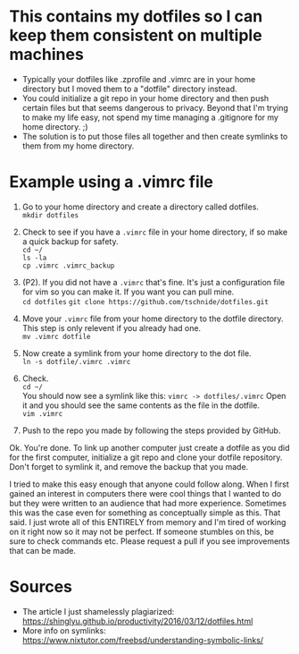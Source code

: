 # This contains my dotfiles so I can keep them consistent on multiple machines
* Typically your dotfiles like .zprofile and .vimrc are in your home directory
  but I moved them to a "dotfile" directory instead.
* You could initialize a git repo in your home directory and then push certain
  files but that seems dangerous to privacy. Beyond that I'm trying to
make my life easy, not spend my time managing a .gitignore for my home
directory. ;)
* The solution is to put those files all together and then create symlinks to them from my home directory.

# Example using a .vimrc file
1. Go to your home directory and create a directory called dotfiles.  
  `mkdir dotfiles`

2. Check to see if you have a `.vimrc` file in your home directory, if
  so make a quick backup for safety.  
  `cd ~/`  
  `ls -la`  
  `cp .vimrc .vimrc_backup`  

2. (P2). If you did not have a `.vimrc` that's fine. It's just
  a configuration file for vim so you can make it. If you want you can pull
mine.  
  `cd dotfiles`
  `git clone https://github.com/tschnide/dotfiles.git`  

3. Move your `.vimrc` file from your home directory to the dotfile
  directory. This step is only relevent if you already had one.  
  `mv .vimrc dotfile`  

4. Now create a symlink from your home directory to the dot file.  
  `ln -s dotfile/.vimrc .vimrc`  

5. Check.  
  `cd ~/`  
You should now see a symlink like this: 
  `vimrc -> dotfiles/.vimrc` 
Open it and  you should see the same contents as the file
in the dotfile.  
  `vim .vimrc`  
  
6. Push to the repo you made by following the steps provided by GitHub.  

Ok. You're done. To link up another computer just create a dotfile as you did for the first computer, initialize a git repo and clone your dotfile repository. Don't forget to symlink it, and remove the backup that you made.


I tried to make this easy enough that anyone could follow along. When I first
gained an interest in computers there were cool things that I wanted to do but they were written to
an audience that had more experience. Sometimes this was the case even for something as
conceptually simple as this. That said. I just wrote all of this ENTIRELY from memory
and I'm tired of working on it right now so it may not be perfect. If someone
stumbles on this, be sure to check commands etc. Please request a pull if you see improvements that can be made. 

# Sources
* The article I just shamelessly plagiarized: https://shinglyu.github.io/productivity/2016/03/12/dotfiles.html
* More info on symlinks: https://www.nixtutor.com/freebsd/understanding-symbolic-links/
